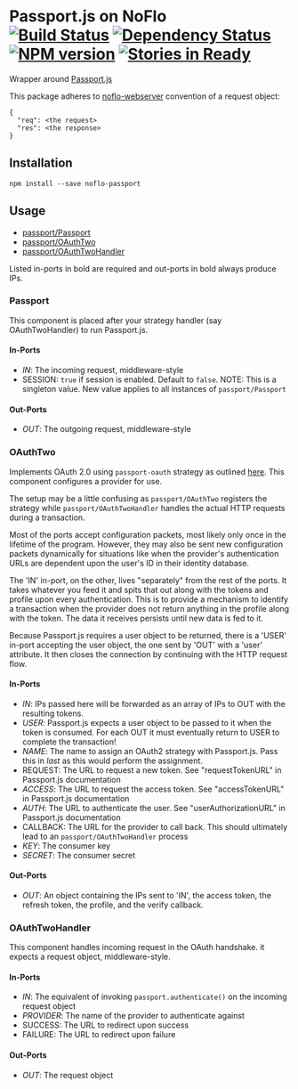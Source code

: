 # Passport.js on NoFlo <br/>[![Build Status](https://secure.travis-ci.org/kenhkan/noflo-passport.png?branch=master)](http://travis-ci.org/kenhkan/noflo-passport) [![Dependency Status](https://david-dm.org/kenhkan/noflo-passport.png)](https://david-dm.org/kenhkan/noflo-passport) [![NPM version](https://badge.fury.io/js/noflo-passport.png)](http://badge.fury.io/js/noflo-passport) [![Stories in Ready](https://badge.waffle.io/kenhkan/noflo-passport.png)](http://waffle.io/kenhkan/noflo-passport)

Wrapper around [Passport.js](http://passportjs.org/)

This package adheres to
[noflo-webserver](https://github.com/noflo/noflo-webserver/) convention of a
request object:

    {
      "req": <the request>
      "res": <the response>
    }

## Installation

`npm install --save noflo-passport`

## Usage

* [passport/Passport](#Passport)
* [passport/OAuthTwo](#OAuthTwo)
* [passport/OAuthTwoHandler](#OAuthTwoHandler)

Listed in-ports in bold are required and out-ports in bold always produce IPs.


### Passport

This component is placed after your strategy handler (say OAuthTwoHandler) to run
Passport.js.

#### In-Ports

* *IN*: The incoming request, middleware-style
* SESSION: `true` if session is enabled. Default to `false`. NOTE: This is a
  singleton value. New value applies to all instances of `passport/Passport`

#### Out-Ports

* *OUT*: The outgoing request, middleware-style


### OAuthTwo

Implements OAuth 2.0 using `passport-oauth` strategy as outlined
[here](http://passportjs.org/guide/oauth/). This component configures a
provider for use.

The setup may be a little confusing as `passport/OAuthTwo` registers the strategy
while `passport/OAuthTwoHandler` handles the actual HTTP requests during a
  transaction.

Most of the ports accept configuration packets, most likely only once in the
lifetime of the program. However, they may also be sent new configuration
packets dynamically for situations like when the provider's authentication URLs
are dependent upon the user's ID in their identity database.

The 'IN' in-port, on the other, lives "separately" from the rest of the ports.
It takes whatever you feed it and spits that out along with the tokens and
profile upon every authentication. This is to provide a mechanism to identify a
transaction when the provider does not return anything in the profile along
with the token. The data it receives persists until new data is fed to it.

Because Passport.js requires a user object to be returned, there is a 'USER'
in-port accepting the user object, the one sent by 'OUT' with a 'user'
attribute. It then closes the connection by continuing with the HTTP request
flow.

#### In-Ports

* *IN*: IPs passed here will be forwarded as an array of IPs to OUT with the
  resulting tokens.
* *USER*: Passport.js expects a user object to be passed to it when the token is
  consumed. For each OUT it must eventually return to USER to complete the
  transaction!
* *NAME*: The name to assign an OAuth2 strategy with Passport.js. Pass this in
  *last* as this would perform the assignment.
* REQUEST: The URL to request a new token. See "requestTokenURL" in Passport.js
  documentation
* *ACCESS*: The URL to request the access token. See "accessTokenURL" in
  Passport.js documentation
* *AUTH*: The URL to authenticate the user. See "userAuthorizationURL" in
  Passport.js documentation
* CALLBACK: The URL for the provider to call back. This should ultimately lead
  to an `passport/OAuthTwoHandler` process
* *KEY*: The consumer key
* *SECRET*: The consumer secret

#### Out-Ports

* *OUT*: An object containing the IPs sent to 'IN', the access token, the
  refresh token, the profile, and the verify callback.

### OAuthTwoHandler

This component handles incoming request in the OAuth handshake. it expects a
request object, middleware-style.

#### In-Ports

* *IN*: The equivalent of invoking `passport.authenticate()` on the incoming
  request object
* *PROVIDER*: The name of the provider to authenticate against
* SUCCESS: The URL to redirect upon success
* FAILURE: The URL to redirect upon failure

#### Out-Ports

* *OUT*: The request object
